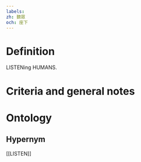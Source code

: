 ```yaml
---
labels: 
zh: 聽眾
och: 座下
---
```


# Definition
LISTENing HUMANS. 
# Criteria and general notes
# Ontology

## Hypernym
[[LISTEN]]